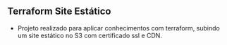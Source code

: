 ## Terraform Site Estático

- Projeto realizado para aplicar conhecimentos com terraform, subindo um site estático no S3 com certificado ssl e CDN.